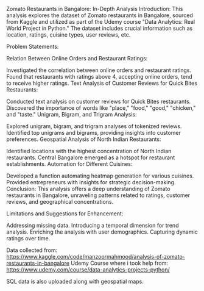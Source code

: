 Zomato Restaurants in Bangalore: In-Depth Analysis
Introduction:
This analysis explores the dataset of Zomato restaurants in Bangalore, sourced from Kaggle and utilized as part of the Udemy course "Data Analytics: Real World Project in Python." The dataset includes crucial information such as location, ratings, cuisine types, user reviews, etc.

Problem Statements:

Relation Between Online Orders and Restaurant Ratings:

Investigated the correlation between online orders and restaurant ratings.
Found that restaurants with ratings above 4, accepting online orders, tend to receive higher ratings.
Text Analysis of Customer Reviews for Quick Bites Restaurants:

Conducted text analysis on customer reviews for Quick Bites restaurants.
Discovered the importance of words like "place," "food," "good," "chicken," and "taste."
Unigram, Bigram, and Trigram Analysis:

Explored unigram, bigram, and trigram analyses of tokenized reviews.
Identified top unigrams and bigrams, providing insights into customer preferences.
Geospatial Analysis of North Indian Restaurants:

Identified locations with the highest concentration of North Indian restaurants.
Central Bangalore emerged as a hotspot for restaurant establishments.
Automation for Different Cuisines:

Developed a function automating heatmap generation for various cuisines.
Provided entrepreneurs with insights for strategic decision-making.
Conclusion:
This analysis offers a deep understanding of Zomato restaurants in Bangalore, unraveling patterns related to ratings, customer reviews, and geographical concentrations.

Limitations and Suggestions for Enhancement:

Addressing missing data.
Introducing a temporal dimension for trend analysis.
Enriching the analysis with user demographics.
Capturing dynamic ratings over time.

Data collected from: https://www.kaggle.com/code/manzoormahmood/analysis-of-zomato-restaurants-in-bangalore
Udemy Course where i took help from: https://www.udemy.com/course/data-analytics-projects-python/

SQL data is also uploaded along with geospatial maps. 
